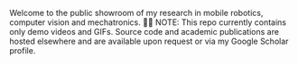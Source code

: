 Welcome to the public showroom of my research in mobile robotics, computer vision and mechatronics. 🚀🤖
NOTE: This repo currently contains only demo videos and GIFs.  Source code and academic publications are hosted elsewhere and are available upon request or via my Google Scholar profile.

<!---
SuperNik17/SuperNik17 is a ✨ special ✨ repository because its `README.md` (this file) appears on your GitHub profile.
You can click the Preview link to take a look at your changes.
--->
